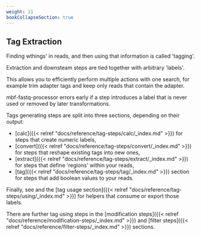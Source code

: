 ```yaml
---
weight: 11
bookCollapseSection: true
---
```


## Tag Extraction

Finding wthings' in reads, and then using that information is called 'tagging'.

Extraction and downsteam steps are tied together with arbitrary 'labels'.

This allows you to efficiently perform multiple actions with one search, for example
trim adapter tags and keep only reads that contain the adapter.

mbf-fastq-processor errors early if a step introduces a label that is never used or removed by later transformations.

Tags generating steps are split into three sections, depending on their output:

- [calc]({{< relref "docs/reference/tag-steps/calc/_index.md" >}}) for steps that create numeric labels,
- [convert]({{< relref "docs/reference/tag-steps/convert/_index.md" >}}) for steps that reshape existing tags into new ones,
- [extract]({{< relref "docs/reference/tag-steps/extract/_index.md" >}}) for steps that define 'regions' within your reads,
- [tag]({{< relref "docs/reference/tag-steps/tag/_index.md" >}}) section for steps that add boolean values to your reads.

Finally, see
and the [tag usage section]({{< relref "docs/reference/tag-steps/using/_index.md" >}}) for helpers that consume or export those labels.

There are further tag using steps in the [modification steps]({{< relref "docs/reference/modification-steps/_index.md" >}}) and [filter steps]({{< relref "docs/reference/filter-steps/_index.md" >}}) sections.
